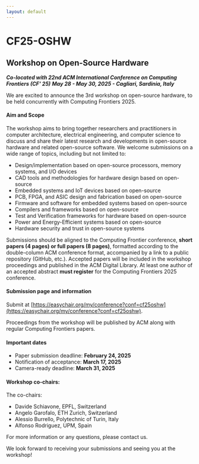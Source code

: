 ```yaml
---
layout: default
---
```


# CF25-OSHW
## Workshop on Open-Source Hardware 

***Co-located with 22nd ACM International Conference on Computing Frontiers (CF' 25)***
***May 28 - May 30, 2025 - Cagliari, Sardinia, Italy***

We are excited to announce the 3rd workshop on open-source hardware, to be held concurrently with Computing Frontiers 2025.

#### Aim and Scope

The workshop aims to bring together researchers and practitioners in computer architecture, electrical engineering, and computer science to discuss and share their latest research and developments in open-source hardware and related open-source software. We welcome submissions on a wide range of topics, including but not limited to:

- Design/implementation based on open-source processors, memory systems, and I/O devices
- CAD tools and methodologies for hardware design based on open-source
- Embedded systems and IoT devices based on open-source
- PCB, FPGA, and ASIC design and fabrication based on open-source
- Firmware and software for embedded systems based on open-source
- Compilers and frameworks based on open-source
- Test and Verification frameworks for hardware based on open-source
- Power and Energy-Efficient systems based on open-source
- Hardware security and trust in open-source systems

Submissions should be aligned to the Computing Frontier conference, **short papers (4 pages) or full papers (8 pages)**, formatted according to the double-column ACM conference format, accompanied by a link to a public repository (GitHub, etc.). Accepted papers will be included in the workshop proceedings and published in the ACM Digital Library. At least one author of an accepted abstract **must register** for the Computing Frontiers 2025 conference.

#### Submission page and information
Submit at [https://easychair.org/my/conference?conf=cf25oshw](https://easychair.org/my/conference?conf=cf25oshw).

Proceedings from the workshop will be published by ACM along with regular Computing Frontiers papers.

#### Important dates
 - Paper submission deadline: **February 24, 2025**
 - Notification of acceptance: **March 17, 2025**
 - Camera-ready deadline: **March 31, 2025**

#### Workshop co-chairs:
The co-chairs:
 - Davide Schiavone, EPFL, Switzerland 
 - Angelo Garofalo, ETH Zurich, Switzerland
 - Alessio Burrello, Polytechnic of Turin, Italy
 - Alfonso Rodriguez, UPM, Spain

For more information or any questions, please contact us.

We look forward to receiving your submissions and seeing you at the workshop!
